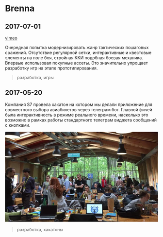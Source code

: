 # Brenna

## 2017-07-01

[vimeo](https://player.vimeo.com/video/235624892?badge=0&amp;autopause=0&amp;player_id=0&amp;app_id=58479)

Очередная попытка модернизировать жанр тактических пошаговых сражений. Отсутствие регулярной сетки, интерактивные и
квестовые элементы на поле боя, стройная ККИ подобная боевая механика. Впервые использовал покупные ассеты. Это
значительно упрощает разработку игр на этапе прототипирования.

> разработка, игры

## 2017-05-20

Компания S7 провела хакатон на котором мы делали приложение для совместного выбора авиабилетов через телеграм бот.
Главной фичей была интерактивность в режиме реального времени, насколько это возможно в рамках работы стандартного
телеграм виджета сообщений с кнопками.

![picture](2017/s7hack.png)

> разработка, хакатоны